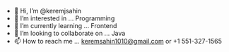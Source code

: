 - 👋 Hi, I’m @keremjsahin
- 👀 I’m interested in ... Programming
- 🌱 I’m currently learning ... Frontend
- 💞️ I’m looking to collaborate on ... Java
- 📫 How to reach me ... keremsahin1010@gmail.com or +1 551-327-1565

<!---
keremjsahin/keremjsahin is a ✨ special ✨ repository because its `README.md` (this file) appears on your GitHub profile.
You can click the Preview link to take a look at your changes.
--->
